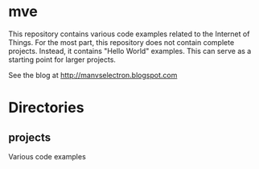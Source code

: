 # mve

This repository contains various code examples
related to the Internet of Things.  For the most 
part, this repository does not contain complete 
projects.  Instead, it contains "Hello World"
examples.  This can serve as a starting point for 
larger projects.

See the blog at http://manvselectron.blogspot.com

# Directories

## projects
Various code examples

